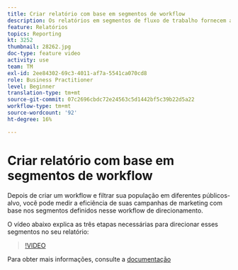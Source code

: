 ```yaml
---
title: Criar relatório com base em segmentos de workflow
description: Os relatórios em segmentos de fluxo de trabalho fornecem a capacidade de adicionar código de segmento de fluxo de trabalho em relatórios dinâmicos.
feature: Relatórios
topics: Reporting
kt: 3252
thumbnail: 28262.jpg
doc-type: feature video
activity: use
team: TM
exl-id: 2ee84302-69c3-4011-af7a-5541ca070cd8
role: Business Practitioner
level: Beginner
translation-type: tm+mt
source-git-commit: 07c2696cbdc72e24563c5d1442bf5c39b22d5a22
workflow-type: tm+mt
source-wordcount: '92'
ht-degree: 16%

---
```


# Criar relatório com base em segmentos de workflow

Depois de criar um workflow e filtrar sua população em diferentes públicos-alvo, você pode medir a eficiência de suas campanhas de marketing com base nos segmentos definidos nesse workflow de direcionamento.

O vídeo abaixo explica as três etapas necessárias para direcionar esses segmentos no seu relatório:

>[!VIDEO](https://video.tv.adobe.com/v/28262?quality=12)

Para obter mais informações, consulte a [documentação](https://docs.adobe.com/content/help/en/campaign-standard/using/reporting/customizing-reports/creating-a-report-workflow-segment.html)
